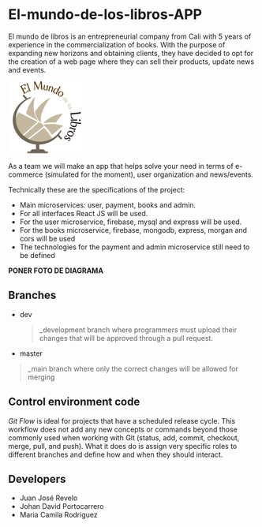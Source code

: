 # El-mundo-de-los-libros-APP

El mundo de libros is an entrepreneurial company from Cali with 5 years of experience in the commercialization of books. With the purpose of expanding new horizons and obtaining clients, they have decided to opt for the creation of a web page where they can sell their products, update news and events.

![Image text](https://github.com/camipony/El-mundo-de-los-libros-APP/blob/master/frontend/src/assets/logo_mdl.png)

As a team we will make an app that helps solve your need in terms of e-commerce (simulated for the moment), user organization and news/events.

Technically these are the specifications of the project:

* Main microservices: user, payment, books and admin.
* For all interfaces React JS will be used.
* For the user microservice, firebase, mysql and express will be used.
* For the books microservice, firebase, mongodb, express, morgan and cors will be used
* The technologies for the payment and admin microservice still need to be defined


**PONER FOTO DE DIAGRAMA**

## Branches

* dev
  >_development branch where programmers must upload their changes that will be approved through a pull request.
  
* master
 >_main branch where only the correct changes will be allowed for merging

## Control environment code

*Git Flow* is ideal for projects that have a scheduled release cycle. This workflow does not add any new concepts or commands beyond those commonly used when working with Git (status, add, commit, checkout, merge, pull, and push). What it does do is assign very specific roles to different branches and define how and when they should interact.

## Developers
* Juan José Revelo
* Johan David Portocarrero
* Maria Camila Rodriguez
